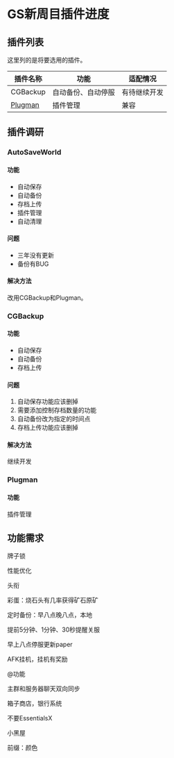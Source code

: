 # GS新周目插件进度

## 插件列表

这里列的是将要选用的插件。

| 插件名称                                           | 功能               | 适配情况     |
| -------------------------------------------------- | ------------------ | ------------ |
| CGBackup                                           | 自动备份、自动停服 | 有待继续开发 |
| [Plugman](https://dev.bukkit.org/projects/plugman) | 插件管理           | 兼容         |

## 插件调研

### AutoSaveWorld

#### 功能

* 自动保存
* 自动备份
* 存档上传
* 插件管理
* 自动清理

#### 问题

* 三年没有更新
* 备份有BUG

#### 解决方法

改用CGBackup和Plugman。

### CGBackup

#### 功能

* 自动保存
* 自动备份
* 存档上传

#### 问题

1. 自动保存功能应该删掉
2. 需要添加控制存档数量的功能
3. 自动备份改为指定的时间点
4. 存档上传功能应该删掉

#### 解决方法

继续开发

### Plugman

#### 功能

插件管理



## 功能需求

牌子锁

性能优化

头衔

彩蛋：烧石头有几率获得矿石原矿

定时备份：早八点晚八点，本地

提前5分钟、1分钟、30秒提醒关服

早上八点停服更新paper

AFK挂机，挂机有奖励

@功能

主群和服务器聊天双向同步

箱子商店，银行系统

不要EssentialsX

小黑屋

前缀：颜色



